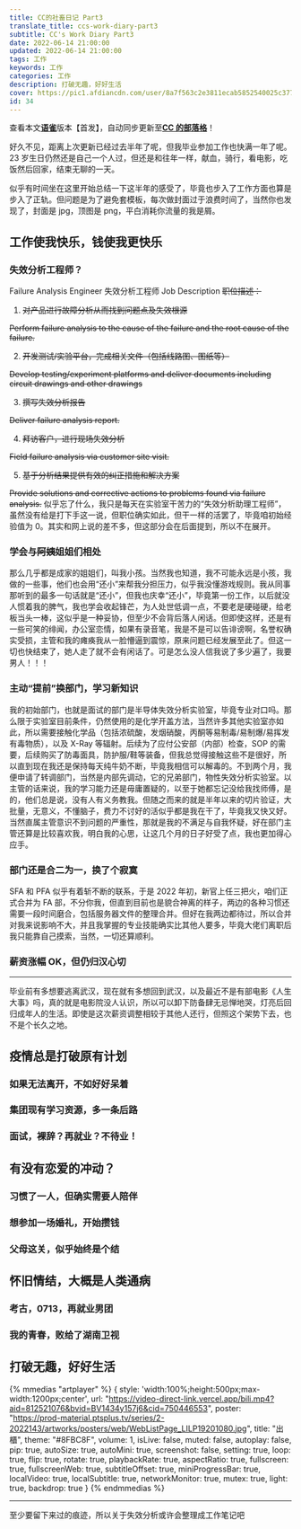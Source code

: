 ```yaml
---
title: CC的社畜日记 Part3
translate_title: ccs-work-diary-part3
subtitle: CC's Work Diary Part3
date: 2022-06-14 21:00:00
updated: 2022-06-14 21:00:00
tags: 工作
keywords: 工作
categories: 工作
description: 打破无趣，好好生活
cover: https://pic1.afdiancdn.com/user/8a7f563c2e3811ecab5852540025c377/common/1235934c1edf46e7ce7b43f17e89d568_w1920_h1080_s70.jpg
id: 34
---
```


查看本文[**语雀**](https://www.yuque.com/ccknbc/blog/34)版本【首发】，自动同步更新至[**CC 的部落格**](https://blog.ccknbc.cc/posts/ccs-work-diary-part3)！

好久不见，距离上次更新已经过去半年了呢，但我毕业参加工作也快满一年了呢。23 岁生日仍然还是自己一个人过，但还是和往年一样，献血，骑行，看电影，吃饭然后回家，结束无聊的一天。

似乎有时间坐在这里开始总结一下这半年的感受了，毕竟也步入了工作方面也算是步入了正轨。但问题是为了避免套模板，每次做封面过于浪费时间了，当然你也发现了，封面是 jpg，顶图是 png，平白消耗你流量的我是屑。

## 工作使我快乐，钱使我更快乐

### 失效分析工程师？

Failure Analysis Engineer
失效分析工程师
Job Description
~~职位描述：~~

1. ~~对产品进行故障分析从而找到问题点及失效根源~~

~~Perform failure analysis to the cause of the failure and the root cause of the failure.~~

2. ~~开发测试/实验平台，完成相关文件（包括线路图、图纸等）~~

~~Develop testing/experiment platforms and deliver documents including circuit drawings and other drawings~~

3. ~~撰写失效分析报告~~

~~Deliver failure analysis report.~~

4. ~~拜访客户，进行现场失效分析~~

~~Field failure analysis via customer site visit.~~

5. ~~基于分析结果提供有效的纠正措施和解决方案~~

~~Provide solutions and corrective actions to problems found via failure analysis.~~
似乎忘了什么，我只是每天在实验室干苦力的“失效分析助理工程师”，虽然没有给是打下手这一说，但职位确实如此，但干一样的活罢了，毕竟咱初始经验值为 0。其实和网上说的差不多，但这部分会在后面提到，所以不在展开。

### 学会与~~阿姨~~姐姐们相处

那么几乎都是成家的姐姐们，叫我小孩。当然我也知道，我不可能永远是小孩，我做的一些事，他们也会用“还小”来帮我分担压力，似乎我没懂游戏规则。我从同事那听到的最多一句话就是“还小”，但我也庆幸“还小”，毕竟第一份工作，以后就没人惯着我的脾气，我也学会收起锋芒，为人处世低调一点，不要老是硬碰硬，给老板当头一棒，这似乎是一种妥协，但至少不会背后落人闲话。但即使这样，还是有一些可笑的绯闻，办公室恋情，如果有录音笔，我是不是可以告诽谤啊，名誉权确实受损，主管和我的瘫痪我从一脸懵逼到震惊，原来问题已经发展至此了。但这一切也快结束了，她人走了就不会有闲话了。可是怎么没人信我说了多少遍了，我要男人！！！

### 主动“提前”换部门，学习新知识

我的初始部门，也就是面试的部门是半导体失效分析实验室，毕竟专业对口吗。那么限于实验室目前条件，仍然使用的是化学开盖方法，当然许多其他实验室亦如此，所以需要接触化学品（包括浓硫酸，发烟硝酸，丙酮等易制毒/易制爆/易挥发有毒物质），以及 X-Ray 等辐射。后续为了应付公安部（内部）检查，SOP 的需要，后续购买了防毒面具，防护服/鞋等装备，但我总觉得接触这些不是很好，所以直到现在我还是保持每天纯牛奶不断，毕竟我相信可以解毒的。不到两个月，我便申请了转调部门，当然是内部先调动，它的兄弟部门，物性失效分析实验室。以主管的话来说，我的学习能力还是毋庸置疑的，以至于她都忘记没给我找师傅，是的，他们总是说，没有人有义务教我。但随之而来的就是半年以来的切片验证，大批量，无意义，不懂脑子，费力不讨好的活似乎都是我在干了，毕竟我又快又好。当然直属主管意识不到问题的严重性，那就是我的不满足与自我怀疑，好在部门主管还算是比较喜欢我，明白我的心思，让这几个月的日子好受了点，我也更加得心应手。

### 部门还是合二为一，换了个寂寞

SFA 和 PFA 似乎有着斩不断的联系，于是 2022 年初，新官上任三把火，咱们正式合并为 FA 部，不分你我，但直到目前也是貌合神离的样子，两边的各种习惯还需要一段时间磨合，包括服务器文件的整理合并。但好在我两边都待过，所以合并对我来说影响不大，并且我掌握的专业技能确实比其他人要多，毕竟大佬们离职后我只能靠自己摸索，当然，一切还算顺利。

### 薪资涨幅 OK，但仍归汉心切

---

毕业前有多想要逃离武汉，现在就有多想回到武汉，以及最近不是有部电影《人生大事》吗，真的就是电影院没人认识，所以可以卸下防备肆无忌惮地哭，灯亮后回归成年人的生活。即使是这次薪资调整相较于其他人还行，但照这个架势下去，也不是个长久之地。

## 疫情总是打破原有计划

### 如果无法离开，不如好好呆着

### 集团现有学习资源，多一条后路

### 面试，裸辞？再就业？不待业！

## 有没有恋爱的冲动？

### 习惯了一人，但确实需要人陪伴

### 想参加一场婚礼，开始攒钱

### 父母这关，似乎始终是个结

## 怀旧情结，大概是人类通病

### 考古，0713，再就业男团

### 我的青春，败给了湖南卫视

## 打破无趣，好好生活

{% mmedias "artplayer"  %}
{
style: 'width:100%;height:500px;max-width:1200px;center',
url: "https://video-direct-link.vercel.app/bili.mp4?aid=812521076&bvid=BV1434y157j6&cid=750446553",
poster: "https://prod-material.ptsplus.tv/series/2-2022143/artworks/posters/web/WebListPage_LILP19201080.jpg",
title: "出櫃",
theme: "#8FBC8F",
volume: 1,
isLive: false,
muted: false,
autoplay: false,
pip: true,
autoSize: true,
autoMini: true,
screenshot: false,
setting: true,
loop: true,
flip: true,
rotate: true,
playbackRate: true,
aspectRatio: true,
fullscreen: true,
fullscreenWeb: true,
subtitleOffset: true,
miniProgressBar: true,
localVideo: true,
localSubtitle: true,
networkMonitor: true,
mutex: true,
light: true,
backdrop: true
}
{% endmmedias %}

---

至少要留下来过的痕迹，所以关于失效分析或许会整理成工作笔记吧
